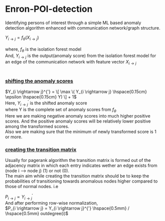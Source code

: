 # Enron-POI-detection
 Identifying persons of interest through a simple ML based anomaly detection algorithm enhanced with communication network/graph structure.

$Y_{i \rightarrow j} = f_\theta \left( X_{i \rightarrow j} \right)$<br><br>
$\text{where, } f_\theta \text{ is the isolation forest model}$<br>
$\text{And, } Y_{i \rightarrow j} \text{ is the output(anomaly score) from the isolation forest model for an edge of the communication network with feature vector } X_{i \rightarrow j}$<br><br>


### <ins>shifting the anomaly scores</ins><br>

$Y_{i \rightarrow j}^{'} =  \[ \max \( Y_{i \rightarrow j} \hspace{0.15cm} \epsilon \hspace{0.15cm} Y) \] + 1$<br>
$\text{Here, } Y_{i \rightarrow j}^{'} \text{ is the shifted anomaly score}$<br>
$\text{where Y is the complete set of anomaly scores from }f_\theta$<br>
$\text{Here we are making negative anomaly scores into much higher positive scores. And the positive anomaly scores will be relatively lower positive among the transformed scores.}$<br>
$\text{Also we are making sure that the minimum of newly transformed score is 1 or more}$.<br>

### <ins>creating the transition matrix</ins><br>
Usually for pagerank algorithm the transition matrix is formed out of the adjacency matrix in which each entry indicates wether an edge exists from (node i --> node j) (1) or not (0).<br>
The main aim while creating the transition matrix should be to keep the probabilities of transitioning towards anomalous nodes higher compared to those of normal nodes. i.e<br>

$P_{i \rightarrow j} \propto	Y_{i \rightarrow j}^{'}$<br>
$\text{And after performing row-wise normalization,}$<br>
$P_{i \rightarrow j} = Y_{i \rightarrow j}^{'} \hspace{0.5mm} / \hspace{0.5mm} outdegree(i)$


 
